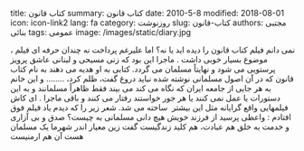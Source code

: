 title: کتاب قانون
summary: کتاب قانون
date: 2010-5-8
modified: 2018-08-01
icon:  icon-link2
lang: fa
category: روزنوشت
slug: کتاب-قانون
authors: مجتبی بنائی
tags: عمومی
image: /images/static/diary.jpg

نمی دانم فیلم کتاب قانون را دیده اید یا نه؟ اما علیرغم پرداخت نه چندان حرفه ای فیلم ، موضوع بسیار خوبی داشت . ماجرا این بود که زنی مسیحی و لبنانی عاشق پرویز پرستویی می شود و نهایتاً مسلمان می گردد. کتابی به او هدیه می دهند به نام کتاب قانون که در آن اصول مسلمانی نوشته شده نباید دروغ گفت، ظلم کرد، ........ و این خانم به هر جایی از جامعه ایران که نگاه می کند می بیند فقط ظاهراً مسلمانند و به این دستورات یا عمل نمی کنند یا هر جور خواستند رفتار می کنند و باقی ماجرا .  ای کاش فیلمهایی واقع گرایانه مثل این بیشتر  ساخته می شد. شعر زیر را که دیدم یاد فیلم فوق افتادم :  واعظی     پرسید از فرزند خویش  هیچ دانی مسلمانی به چیست؟    صدق و بی آزاری و خدمت به خلق  هم عبادت، هم کلید زندگیست    گفت زین معیار اندر شهرما  یک مسلمان هست آن هم ارمنیست